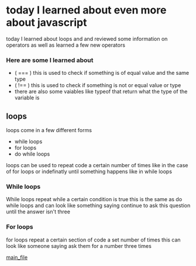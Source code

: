 # today I learned about even more about javascript
today I learned about loops and and reviewed some information on operators as well as learned a few new operators

### Here are some I learned about
- ( === ) this is used to check if something is of equal value and the same type
- ( !== ) this is used to check if something is not or equal value or type
- there are also some vaiables like typeof that return what the type of the variable is

## loops
loops come in a few different forms

- while loops
- for loops
- do while loops

loops can be used to repeat code a certain number of times like in the case of for loops or indefinatly until something happens like in while loops

### While loops
While loops repeat while a certain condition is true this is the same as do while loops
and can look like something saying continue to ask this question until the answer isn't three

### For loops
for loops repeat a certain section of code a set number of times
this can look like someone saying ask them for a number three times

[main_file](README.md)
